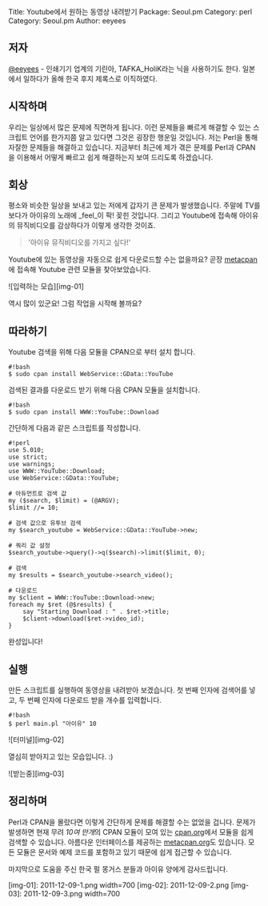 Title:    Youtube에서 원하는 동영상 내려받기
Package:  Seoul.pm
Category: perl
Category: Seoul.pm
Author:   eeyees

저자
-----

[@eeyees][eeyees-twitter] - 인쇄기기 업계의 기린아, TAFKA_HoliK라는 닉을 사용하기도 한다.
일본에서 일하다가 올해 한국 후지 제록스로 이직하였다.


시작하며
---------

우리는 일상에서 많은 문제에 직면하게 됩니다.
이런 문제들을 빠르게 해결할 수 있는 스크립트 언어를 한가지쯤 알고 있다면
그것은 굉장한 행운일 것입니다. 저는 Perl을 통해 자잘한 문제들을 해결하고 있습니다.
지금부터 최근에 제가 겪은 문제를 Perl과 CPAN을 이용해서
어떻게 빠르고 쉽게 해결하는지 보여 드리도록 하겠습니다.


회상
----

평소와 비슷한 일상을 보내고 있는 저에게 갑자기 큰 문제가 발생했습니다.
주말에 TV를 보다가 아이유의 노래에 _feel_이 팍! 꽂힌 것입니다.
그리고 Youtube에 접속해 아이유의 뮤직비디오를 감상하다가 이렇게 생각한 것이죠.

> '아이유 뮤직비디오를 가지고 싶다!'

Youtube에 있는 동영상을 자동으로 쉽게 다운로드할 수는 없을까요?
곧장 [metacpan][metacpan]에 접속해 Youtube 관련 모듈을 찾아보았습니다.

![입력하는 모습][img-01]

역시 많이 있군요! 그럼 작업을 시작해 볼까요?


따라하기
---------

Youtube 검색을 위해 다음 모듈을 CPAN으로 부터 설치 합니다.

    #!bash
    $ sudo cpan install WebService::GData::YouTube

검색된 결과를 다운로드 받기 위해 다음 CPAN 모듈을 설치합니다.

    #!bash
    $ sudo cpan install WWW::YouTube::Download

간단하게 다음과 같은 스크립트를 작성합니다.

    #!perl
    use 5.010;
    use strict;
    use warnings;
    use WWW::YouTube::Download;
    use WebService::GData::YouTube;
    
    # 아듀먼트로 검색 값
    my ($search, $limit) = (@ARGV);
    $limit //= 10;
    
    # 검색 값으로 유투브 검색
    my $search_youtube = WebService::GData::YouTube->new;
    
    # 쿼리 값 설정
    $search_youtube->query()->q($search)->limit($limit, 0);
    
    # 검색
    my $results = $search_youtube->search_video();
    
    # 다운로드
    my $client = WWW::YouTube::Download->new;
    foreach my $ret (@$results) {
    	say "Starting Download : " . $ret->title;
    	$client->download($ret->video_id);
    }

완성입니다!


실행
-----

만든 스크립트를 실행하여 동영상을 내려받아 보겠습니다.
첫 번째 인자에 검색어를 넣고, 두 번째 인자에 다운로드 받을 개수를 입력합니다.

    #!bash
    $ perl main.pl "아이유" 10

![터미널][img-02]

열심히 받아지고 있는 모습입니다. :)

![받는중][img-03]


정리하며
---------

Perl과 CPAN을 몰랐다면 이렇게 간단하게 문제를 해결할 수는 없었을 겁니다.
문제가 발생하면 현재 무려 *10여 만개*의 CPAN 모듈이 모여 있는 [cpan.org][cpan]에서 
모듈을 쉽게 검색할 수 있습니다.
아름다운 인터페이스를 제공하는 [metacpan.org][metacpan]도 있습니다.
모든 모듈은 문서와 예제 코드를 포함하고 있기 때문에 쉽게 접근할 수 있습니다.

마지막으로 도움을 주신 한국 펄 몽거스 분들과 아이유 양에게 감사드립니다.


[img-01]: 2011-12-09-1.png width=700
[img-02]: 2011-12-09-2.png
[img-03]: 2011-12-09-3.png width=700

[img-01-original]: 2011-12-09-1.png
[img-02-original]: 2011-12-09-2.png
[img-03-original]: 2011-12-09-3.png

[cpan]: http://www.cpan.org/
[metacpan]: https://metacpan.org/

[eeyees-twitter]: http://twitter.com/eeyees

